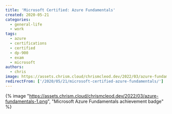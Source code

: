 ```yaml
---
title: 'Microsoft Certified: Azure Fundamentals'
created: 2020-05-21
categories:
  - general-life
  - work
tags:
  - azure
  - certifications
  - certified
  - dp-900
  - exam
  - microsoft
authors:
  - chris
image: https://assets.chrism.cloud/chrismcleod.dev/2022/03/azure-fundamentals-1.png
redirectFrom: ['/2020/05/21/microsoft-certified-azure-fundamentals/']
---
```


{% image "https://assets.chrism.cloud/chrismcleod.dev/2022/03/azure-fundamentals-1.png", "Microsoft Azure Fundamentals achievement badge" %}
